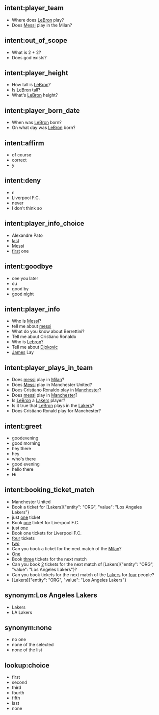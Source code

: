 ## intent:player_team
- Where does [LeBron](PERSON) play?
- Does [Messi](PERSON) play in the Milan?

## intent:out_of_scope
- What is 2 + 2?
- Does god exists?

## intent:player_height
- How tall is [LeBron](PERSON)?
- Is [LeBron](PERSON) tall?
- What's [LeBron](PERSON) height?

## intent:player_born_date
- When was [LeBron](PERSON) born?
- On what day was [LeBron](PERSON) born?

## intent:affirm
- of course
- correct
- y

## intent:deny
- n
- Liverpool F.C.
- never
- I don't think so

## intent:player_info_choice
- Alexandre Pato
- [last](choice)
- [Messi](PERSON)
- [first](ORDINAL) one

## intent:goodbye
- cee you later
- cu
- good by
- good night

## intent:player_info
- Who is [Messi](PERSON)?
- tell me about [messi](PERSON)
- What do you know about Berrettini?
- Tell me about Cristiano Ronaldo
- Who is [Lebron](PERSON)?
- Tell me about [Djokovic](PERSON)
- [James](PERSON) Lay

## intent:player_plays_in_team
- Does [messi](PERSON) play in [Milan](ORG)?
- Does [Messi](PERSON) play in Manchester United?
- Does Cristiano Ronaldo play in [Manchester](ORG)?
- Does [messi](PERSON) play in [Manchester](ORG)?
- Is [LeBron](PERSON) a [Lakers](ORG) player?
- Is it true that [LeBron](PERSON) plays in the [Lakers](ORG)?
- Does Cristiano Ronald play for Manchester?

## intent:greet
- goodevening
- good morning
- hey there
- hey
- who's there
- good evening
- hello there
- Hi

## intent:booking_ticket_match
- Manchester United
- Book a ticket for [Lakers]{"entity": "ORG", "value": "Los Angeles Lakers"}
- just [one](QUANTITY) ticket
- Book [one](QUANTITY) ticket for Liverpool F.C.
- just [one](QUANTITY)
- Book one tickets for Liverpool F.C.
- [four](QUANTITY) tickets
- [two](QUANTITY)
- Can you book a ticket for the next match of the [Milan](ORG)?
- [One](QUANTITY)
- Book [three](QUANTITY) tickets for the next match
- Can you book [2](QUANTITY) tickets for the next match of [Lakers]{"entity": "ORG", "value": "Los Angeles Lakers"}?
- Can you book tickets for the next match of the [Lakers](ORG) for [four](QUANTITY) people?
- [Lakers]{"entity": "ORG", "value": "Los Angeles Lakers"}

## synonym:Los Angeles Lakers
- Lakers
- LA Lakers

## synonym:none
- no one
- none of the selected
- none of the list

## lookup:choice
- first
- second
- third
- fourth
- fifth
- last
- none
